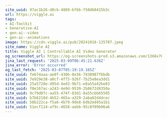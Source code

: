 ```yaml
---
site_uuid: 97ac1b26-d0cb-4889-bf6b-f50d60415b3c
url: https://viggle.ai
tags:
- AI-Toolkit
- Generative-AI
- gen-ai--video
- gen-ai--animations
image: https://cdn.viggle.ai/pub/20241016-135707.jpeg
site_name: Viggle AI
title: Viggle AI | Controllable AI Video Generator
og_screenshot_url: https://og-screenshots-prod.s3.amazonaws.com/1366x768/80/false/eeadb71e9b124f54e2e908ce0275adbc8f7e1b68d2f400e8c9e8b7b72a7b5d78.jpeg
jina_last_request: '2025-03-09T06:45:21.636Z'
jina_error: 'Error occurred'
og_last_fetch: '2025-03-07T05:19:19.165Z'
site_uuid: fe674aaa-ae0f-430b-8e36-7838987f6bdb
site_uuid: 7e929e38-a0cf-4ff5-926f-7b25e8ea3dd1
site_uuid: 25a5728e-d95d-4ed3-9b71-e8a55a42be83
site_uuid: f0e167ac-a243-4e9d-9539-2b8672d8350a
site_uuid: 9c79d8fc-aa55-474f-83d1-8a55cbb65505
site_uuid: b7b6218d-4b52-465a-a329-2aba62d4dcec
site_uuid: 58b222ca-f5a6-4b79-9de8-bdb2ed45a1b1
site_uuid: 51ecf114-af9c-4658-aebb-95c8f09b06a6
---
```


